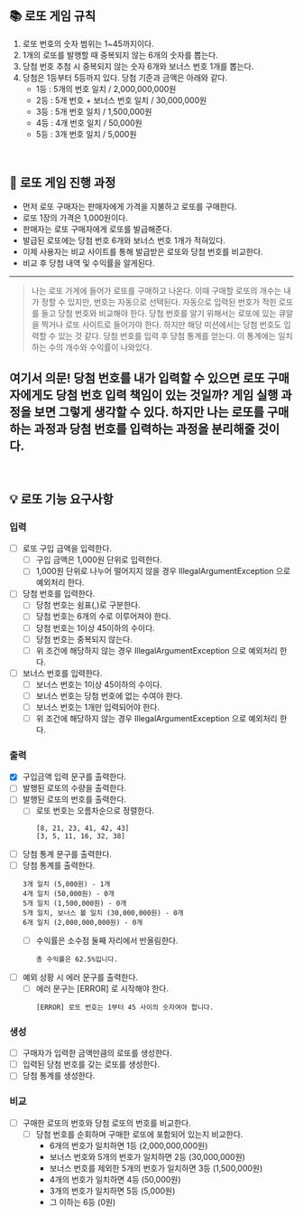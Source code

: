 ## 📚 로또 게임 규칙

1. 로또 번호의 숫자 범위는 1~45까지이다.
2. 1개의 로또를 발행할 때 중복되지 않는 6개의 숫자를 뽑는다.
3. 당첨 번호 추첨 시 중복되지 않는 숫자 6개와 보너스 번호 1개를 뽑는다.
4. 당첨은 1등부터 5등까지 있다. 당첨 기준과 금액은 아래와 같다.
    - 1등 : 5개의 번호 일치 / 2,000,000,000원
    - 2등 : 5개 번호 + 보너스 번호 일치 / 30,000,000원
    - 3등 : 5개 번호 일치 / 1,500,000원
    - 4등 : 4개 번호 일치 / 50,000원
    - 5등 : 3개 번호 일치 / 5,000원

<br>

## 🤔 로또 게임 진행 과정

- 먼저 로또 구매자는 판매자에게 가격을 지불하고 로또를 구매한다.
- 로또 1장의 가격은 1,000원이다.
- 판매자는 로또 구매자에게 로또를 발급해준다.
- 발급된 로또에는 당첨 번호 6개와 보너스 번호 1개가 적혀있다.
- 이제 사용자는 비교 사이트를 통해 발급받은 로또와 당첨 번호를 비교한다.
- 비교 후 당첨 내역 및 수익률을 알게된다.

---
> 나는 로또 가게에 들어가 로또를 구매하고 나온다.
> 이때 구매할 로또의 개수는 내가 정할 수 있지만, 번호는 자동으로 선택된다.
> 자동으로 입력된 번호가 적힌 로또를 들고 당첨 번호와 비교해야 한다.
> 당첨 번호를 알기 위해서는 로또에 있는 큐알을 찍거나 로또 사이트로 들어가야 한다.
> 하지만 해당 미션에서는 당첨 번호도 입력할 수 있는 것 같다.
> 당첨 번호를 입력 후 당첨 통계를 얻는다.
> 이 통계에는 일치하는 수의 개수와 수익률이 나와있다.

여기서 의문! 당첨 번호를 내가 입력할 수 있으면 로또 구매자에게도 당첨 번호 입력 책임이 있는 것일까?
게임 실행 과정을 보면 그렇게 생각할 수 있다. 하지만 나는 로또를 구매하는 과정과 당첨 번호를 입력하는 과정을 분리해줄 것이다.
---

<br>

## 💡 로또 기능 요구사항

### 입력

- [ ] 로또 구입 금액을 입력한다.
    - [ ] 구입 금액은 1,000원 단위로 입력한다.
    - [ ] 1,000원 단위로 나누어 떨어지지 않을 경우 IllegalArgumentException 으로 예외처리 한다.
- [ ] 당첨 번호를 입력한다.
    - [ ] 당첨 번호는 쉼표(,)로 구분한다.
    - [ ] 당첨 번호는 6개의 수로 이루어져야 한다.
    - [ ] 당첨 번호는 1이상 45이하의 수이다.
    - [ ] 당첨 번호는 중복되지 않는다.
    - [ ] 위 조건에 해당하지 않는 경우 IllegalArgumentException 으로 예외처리 한다.
- [ ] 보너스 번호를 입력한다.
    - [ ] 보너스 번호는 1이상 45이하의 수이다.
    - [ ] 보너스 번호는 당첨 번호에 없는 수여야 한다.
    - [ ] 보너스 번호는 1개만 입력되어야 한다.
    - [ ] 위 조건에 해당하지 않는 경우 IllegalArgumentException 으로 예외처리 한다.

### 출력

- [X] 구입금액 입력 문구를 출력한다.
- [ ] 발행된 로또의 수량을 출력한다.
- [ ] 발행된 로또의 번호를 출력한다.
    - [ ] 로또 번호는 오름차순으로 정렬한다.
      ```
      [8, 21, 23, 41, 42, 43] 
      [3, 5, 11, 16, 32, 38]
      ```
- [ ] 당첨 통계 문구를 출력한다.
- [ ] 당첨 통계를 출력한다.
    ```
    3개 일치 (5,000원) - 1개
    4개 일치 (50,000원) - 0개
    5개 일치 (1,500,000원) - 0개
    5개 일치, 보너스 볼 일치 (30,000,000원) - 0개
    6개 일치 (2,000,000,000원) - 0개
    ```
    - [ ] 수익률은 소수점 둘째 자리에서 반올림한다.
      ```
      총 수익률은 62.5%입니다.
      ```
- [ ] 예외 상황 시 에러 문구를 출력한다.
    - [ ] 에러 문구는 [ERROR] 로 시작해야 한다.
      ```
      [ERROR] 로또 번호는 1부터 45 사이의 숫자여야 합니다.
      ```

### 생성

- [ ] 구매자가 입력한 금액만큼의 로또를 생성한다.
- [ ] 입력된 당첨 번호를 갖는 로또를 생성한다.
- [ ] 당첨 통계를 생성한다.

### 비교

- [ ] 구매한 로또의 번호와 당첨 로또의 번호를 비교한다.
    - [ ] 당첨 번호를 순회하며 구매한 로또에 포함되어 있는지 비교한다.
        - 6개의 번호가 일치하면 1등 (2,000,000,000원)
        - 보너스 번호와 5개의 번호가 일치하면 2등 (30,000,000원)
        - 보너스 번호를 제외한 5개의 번호가 일치하면 3등 (1,500,000원)
        - 4개의 번호가 일치하면 4등 (50,000원)
        - 3개의 번호가 일치하면 5등 (5,000원)
        - 그 이하는 6등 (0원)